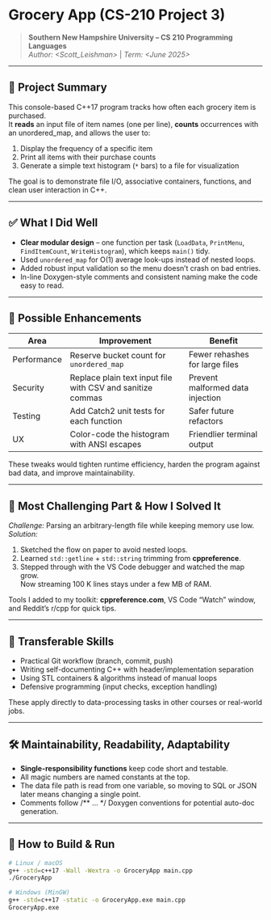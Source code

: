 # Grocery App (CS-210 Project 3)

> **Southern New Hampshire University – CS 210 Programming Languages**  
> *Author: <Scott_Leishman>* | *Term: <June 2025>*

---

## 📜 Project Summary
This console-based C++17 program tracks how often each grocery item is purchased.  
It **reads** an input file of item names (one per line), **counts** occurrences with an unordered_map, and allows the user to:

1. Display the frequency of a specific item  
2. Print all items with their purchase counts  
3. Generate a simple text histogram (`*` bars) to a file for visualization  

The goal is to demonstrate file I/O, associative containers, functions, and clean user interaction in C++.

---

## ✅ What I Did Well
* **Clear modular design** – one function per task (`LoadData`, `PrintMenu`, `FindItemCount`, `WriteHistogram`), which keeps `main()` tidy.  
* Used `unordered_map` for O(1) average look-ups instead of nested loops.  
* Added robust input validation so the menu doesn’t crash on bad entries.  
* In-line Doxygen-style comments and consistent naming make the code easy to read.

---

## 🔧 Possible Enhancements
| Area | Improvement | Benefit |
|------|-------------|---------|
| Performance | Reserve bucket count for `unordered_map` | Fewer rehashes for large files |
| Security | Replace plain text input file with CSV and sanitize commas | Prevent malformed data injection |
| Testing | Add Catch2 unit tests for each function | Safer future refactors |
| UX | Color-code the histogram with ANSI escapes | Friendlier terminal output |

These tweaks would tighten runtime efficiency, harden the program against bad data, and improve maintainability.

---

## 🚩 Most Challenging Part & How I Solved It
*Challenge:* Parsing an arbitrary-length file while keeping memory use low.  
*Solution:*  
1. Sketched the flow on paper to avoid nested loops.  
2. Learned `std::getline` + `std::string` trimming from **cppreference**.  
3. Stepped through with the VS Code debugger and watched the map grow.  
Now streaming 100 K lines stays under a few MB of RAM.

Tools I added to my toolkit: **cppreference.com**, VS Code “Watch” window, and Reddit’s r/cpp for quick tips.

---

## 🔄 Transferable Skills
* Practical Git workflow (branch, commit, push)  
* Writing self-documenting C++ with header/implementation separation  
* Using STL containers & algorithms instead of manual loops  
* Defensive programming (input checks, exception handling)

These apply directly to data-processing tasks in other courses or real-world jobs.

---

## 🛠️ Maintainability, Readability, Adaptability
* **Single-responsibility functions** keep code short and testable.  
* All magic numbers are named constants at the top.  
* The data file path is read from one variable, so moving to SQL or JSON later means changing a single point.  
* Comments follow /** … */ Doxygen conventions for potential auto-doc generation.

---

## 🏁 How to Build & Run
```bash
# Linux / macOS
g++ -std=c++17 -Wall -Wextra -o GroceryApp main.cpp
./GroceryApp

# Windows (MinGW)
g++ -std=c++17 -static -o GroceryApp.exe main.cpp
GroceryApp.exe
